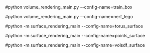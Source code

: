 
#python volume_rendering_main.py --config-name=train_box

#python volume_rendering_main.py --config-name=nerf_lego

#python -m surface_rendering_main --config-name=torus_surface

#python -m surface_rendering_main --config-name=points_surface

#python -m surface_rendering_main --config-name=volsdf_surface

